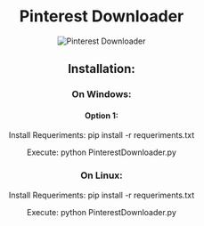 <h1 align="center">Pinterest Downloader</h1>

<p align="center">
  <img src="pinterestdownloader.png" alt="Pinterest Downloader">
</p>

<h2 align="center">Installation: </h2>

<h3 align="center">On Windows: </h3>

<h4 align="center">Option 1: </h4>
<p align="center">Install Requeriments: pip install -r requeriments.txt</p>
<p align="center">Execute: python PinterestDownloader.py</p>


<h3 align="center">On Linux: </h3>

<p align="center">Install Requeriments: pip install -r requeriments.txt</p>
<p align="center">Execute: python PinterestDownloader.py</p>